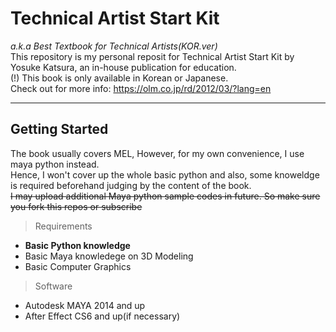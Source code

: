 Technical Artist Start Kit 
===========================
*a.k.a Best Textbook for Technical Artists(KOR.ver)*<br>
This repository is my personal reposit for Technical Artist Start Kit by Yosuke Katsura, an in-house publication for education.<br>
(!) This book is only available in Korean or Japanese.<br>
Check out for more info: <https://olm.co.jp/rd/2012/03/?lang=en><br>

*****

Getting Started
-----------------
The book usually covers MEL, However, for my own convenience, I use maya python instead.<br>
Hence, I won't cover up the whole basic python and also, some knoweldge is required beforehand judging by the content of the book.<br>
~~I may upload additional Maya python sample codes in future. So make sure you fork this repos or subscribe~~

> Requirements
* **Basic Python knowledge**
* Basic Maya knowledege on 3D Modeling
* Basic Computer Graphics

> Software
* Autodesk MAYA 2014 and up
* After Effect CS6 and up(if necessary)


